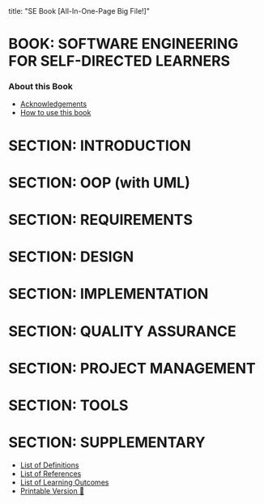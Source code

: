 <frontmatter>
title: "SE Book [All-In-One-Page Big File!]"
</frontmatter>

<link rel="stylesheet" href="{{baseUrl}}/css/textbook.css">

<div class="website-content">

# BOOK: SOFTWARE ENGINEERING FOR SELF-DIRECTED LEARNERS

### About this Book

* [Acknowledgements](about/acknowledgements.html)
* [How to use this book](about/usage.html)


<include src="toc.md" />


# SECTION: INTRODUCTION

<include src="../softwareEngineering/chapter.md" boilerplate />


# SECTION: OOP (with UML)

<include src="../oopDesign/chapter.md" boilerplate />

<include src="../oopImplementation/chapter.md" boilerplate />


# SECTION: REQUIREMENTS

<include src="../requirements/chapter.md" boilerplate />

<include src="../gatheringRequirements/chapter.md" boilerplate />

<include src="../specifyingRequirements/chapter.md" boilerplate />


# SECTION: DESIGN

<include src="../design/chapter.md" boilerplate />

<include src="../designFundamentals/chapter.md" boilerplate />

<include src="../modeling/chapter.md" boilerplate />

<include src="../architecture/container-index.md" boilerplate />

<include src="../designPatterns/chapter.md" boilerplate />

<include src="../designApproaches/chapter.md" boilerplate />


# SECTION: IMPLEMENTATION

<include src="../ides/chapter.md" boilerplate />

<include src="../codeQuality/chapter.md" boilerplate />

<include src="../refactoring/chapter.md" boilerplate />

<include src="../documentation/chapter.md" boilerplate />

<include src="../errorHandling/chapter.md" boilerplate />

<include src="../integration/chapter.md" boilerplate />

<include src="../reuse/chapter.md" boilerplate />


# SECTION: QUALITY ASSURANCE

<include src="../qualityAssurance/chapter.md" boilerplate />

<include src="../testing/chapter.md" boilerplate />

<include src="../testCaseDesign/chapter.md" boilerplate />


# SECTION: PROJECT MANAGEMENT

<include src="../revisionControl/chapter.md" boilerplate />

<include src="../projectPlanning/chapter.md" boilerplate />

<include src="../teamwork/chapter.md" boilerplate />

<include src="../processModels/chapter.md" boilerplate />


# SECTION: TOOLS

<include src="../uml/chapter.md" boilerplate />

<include src="../intellij/chapter.md" boilerplate />

<include src="../gitAndGithub/chapter.md" boilerplate />

<include src="../javaTools/chapter.md" boilerplate />

<include src="../junit/chapter.md" boilerplate />


# SECTION: SUPPLEMENTARY

<include src="../principles/chapter.md" boilerplate />

<!-- TODO: add review -->

* [List of Definitions](common/definitions.html)
* [List of References](common/references.html)
* [List of Learning Outcomes](common/outcomes.html)
* [Printable Version :scroll:](common/print.html)

</div>
